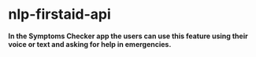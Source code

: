 # nlp-firstaid-api

**In the Symptoms Checker app the users can use this feature using their voice or text and asking for help in emergencies.**
